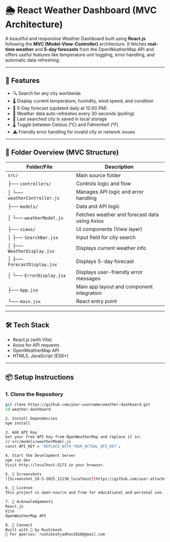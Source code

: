 # 🌦️ React Weather Dashboard (MVC Architecture)

A beautiful and responsive Weather Dashboard built using **React.js** following the **MVC (Model-View-Controller)** architecture. It fetches **real-time weather** and **5-day forecasts** from the OpenWeatherMap API and offers useful features like temperature unit toggling, error handling, and automatic data refreshing.

---

## 🚀 Features

- 🔍 Search for any city worldwide
- 🌡️ Display current temperature, humidity, wind speed, and condition
- 📅 5-Day forecast (updated daily at 12:00 PM)
- 🔁 Weather data auto-refreshes every 30 seconds (polling)
- 💾 Last searched city is saved in local storage
- 🌡️ Toggle between Celsius (°C) and Fahrenheit (°F)
- ⚠️ Friendly error handling for invalid city or network issues

---

## 🧠 Folder Overview (MVC Structure)

| Folder/File                    | Description                                      |
|-------------------------------|--------------------------------------------------|
| `src/`                        | Main source folder                              |
| ├── `controllers/`            | Controls logic and flow                         |
| │   └── `weatherController.js`| Manages API logic and error handling            |
| ├── `models/`                 | Data and API logic                              |
| │   └── `weatherModel.js`     | Fetches weather and forecast data using Axios   |
| ├── `views/`                  | UI components (View layer)                      |
| │   ├── `SearchBar.jsx`       | Input field for city search                     |
| │   ├── `WeatherDisplay.jsx`  | Displays current weather info                   |
| │   ├── `ForecastDisplay.jsx` | Displays 5-day forecast                         |
| │   └── `ErrorDisplay.jsx`    | Displays user-friendly error messages           |
| ├── `App.jsx`                 | Main app layout and component integration       |
| └── `main.jsx`                | React entry point                               |

---

## 🛠️ Tech Stack

- React.js (with Vite)
- Axios for API requests
- OpenWeatherMap API
- HTML5, JavaScript (ES6+)

---

## 📦 Setup Instructions

### 1. Clone the Repository

```bash
git clone https://github.com/your-username/weather-dashboard.git
cd weather-dashboard

2. Install Dependencies
npm install

3. Add API Key
Get your free API key from OpenWeatherMap and replace it in:
// src/models/weatherModel.js
const API_KEY = 'REPLACE_WITH_YOUR_ACTUAL_API_KEY';

4. Start the Development Server
npm run dev
Visit http://localhost:5173 in your browser.

5. 📸 Screenshots
![Screenshot_28-5-2025_12130_localhost](https://github.com/user-attachments/assets/2d8cc27f-5494-439c-8d7f-7238d539777b)

6. 📄 License
This project is open-source and free for educational and personal use.

7. 🙌 Acknowledgements
React.js
Vite
OpenWeatherMap API

8. 🔗 Connect
Built with 💙 by Rushikesh
📧 For queries: rushikeshjadhav2018@gmail.com
